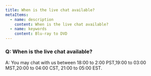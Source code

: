 ```yaml
---
title: When is the live chat available?
metaItems:
  - name: description
    content: When is the live chat available?
  - name: keywords
    content: Blu-ray to DVD
---
```


### Q: When is the live chat available?

A: You may chat with us between 18:00 to 2:00 PST,19:00 to 03:00 MST,20:00 to 04:00 CST, 21:00 to 05:00 EST.

